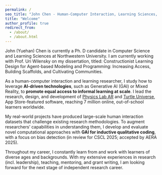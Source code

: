 ```yaml
---
permalink: /
seo_title: "John Chen - Human-Computer Interaction, Learning Sciences, and Human-AI Collaboration"
title: "Welcome"
author_profile: true
redirect_from: 
  - /about/
  - /about.html
---
```


John (Yuehan) Chen is currently a Ph. D candidate in Computer Science and Learning Sciences at Northwestern University. I am currently working with Prof. Uri Wilensky on my dissertation, titled: Constructionist Learning Design for Agent-based Modeling and Programming: Increasing Access, Building Scaffolds, and Cultivating Communities. 

As a human-computer interaction and learning researcher, I study how to leverage **AI-driven technologies**, such as Generative AI (GAI) or Mixed Reality, to **promote equal access to informal learning at scale**. I lead the research, design, and development of [Physics Lab AR](/portfolio/physics-lab-ar) and [Turtle Universe](/portfolio/turtle-universe), App Store-featured software, reaching 7 million online, out-of-school learners worldwide. 

My real-world projects have produced large-scale human interaction datasets that challenge existing research methodologies. To augment researchers’ capabilities in understanding them, I develop and evaluate novel computational approaches with **GAI for inductive qualitative coding**, with a focus on bias detection (in review for CSCL 2025; accepted by AERA 2025). 

Throughout my career, I constantly learn from and work with learners of diverse ages and backgrounds. With my extensive experiences in research (incl. leadership), teaching, mentoring, and grant writing, I am looking forward for the next stage of independent research career. 
